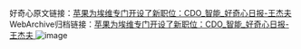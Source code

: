好奇心原文链接：[苹果为埃维专门开设了新职位：CDO_智能_好奇心日报-王杰夫 ](https://www.qdaily.com/articles/10029.html)
WebArchive归档链接：[苹果为埃维专门开设了新职位：CDO_智能_好奇心日报-王杰夫 ](http://web.archive.org/web/20190623155503/https://www.qdaily.com/articles/10029.html)
![image](http://ww3.sinaimg.cn/large/007d5XDply1g3w1zzkq8rj30u03awnof)